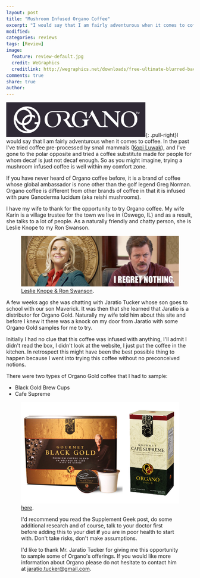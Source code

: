 ```yaml
---
layout: post
title: "Mushroom Infused Organo Coffee"
excerpt: "I would say that I am fairly adventurous when it comes to coffee.  In the past I've tried coffee pre-processed by small mammals (Kopi Luwak), and I've gone to the polar opposite and tried a coffee substitute made for people for whom decaf is just not decaf enough.  So as you might imagine, trying a mushroom infused coffee is well within my comfort zone."
modified: 
categories: reviews
tags: [Review]
image:
  feature: review-default.jpg
  credit: WeGraphics
  creditlink: http://wegraphics.net/downloads/free-ultimate-blurred-background-pack/
comments: true
share: true
author: 
---
```


![Organo Coffee](/images/organo.png){: .pull-right}I would say that I am fairly adventurous when it comes to coffee.  In the past I've tried coffee pre-processed by small mammals ([Kopi Luwak](http://www.coffeedrinkers.org/reviews/Taking-it-to-the-Extreme-Kopi-Luwak/)), and I've gone to the polar opposite and tried a coffee substitute made for people for whom decaf is just not decaf enough.  So as you might imagine, trying a mushroom infused coffee is well within my comfort zone.

If you have never heard of Organo coffee before, it is a brand of coffee whose global ambassador is none other than the golf legend Greg Norman.  Organo coffee is different from other brands of coffee in that it is infused with pure Ganoderma lucidum (aka reishi mushrooms).

I have my wife to thank for the opportunity to try Organo coffee. My wife Karin is a village trustee for the town we live in (Oswego, IL) and as a result, she talks to a lot of people.  As a naturally friendly and chatty person, she is Leslie Knope to my Ron Swanson. 

<figure>
    <img src="/images/leslie-ron.jpg"></a>
    <figcaption><a href="/images/leslie-ron.jpg" title="Leslie Knope & Ron Swanson">Leslie Knope & Ron Swanson</a>.</figcaption>
</figure>

A few weeks ago she was chatting with Jaratio Tucker whose son goes to school with our son Maverick.  It was then that she learned that Jaratio is a distributor for Organo Gold.  Naturally my wife told him about this site and before I knew it there was a knock on my door from Jaratio with some Organo Gold samples for me to try.

Initially I had no clue that this coffee was infused with anything, I'll admit I didn't read the box, I didn't look at the website, I just put the coffee in the kitchen.  In retrospect this might have been the best possible thing to happen because I went into trying this coffee without no preconceived notions.

There were two types of Organo Gold coffee that I had to sample: 

* Black Gold Brew Cups
* Cafe Supreme 

<figure>
    <img src="/images/organo-tested.png"></a>
    <figcaption><a href="/images/organo-tested.png" title="Organo Black Gold & Cafe Supreme Coffee</a>.</figcaption>
</figure>

**Black Gold Brew Cups**

Designed for Keurig and compatible single serve brewing solutions, the Black Gold brew cups from Organo contain arabica coffee and organic Ganoderma lucidum powder.  If I had to describe my initial impression after the first sip, I would say the word I would use would be **earthy**.  

Which surprisingly is what I though the first time I tried Kopi Luwak which is some of the most expensive coffee in the world.  Bear in mind, I had no idea at this point that it contained mushroom powder.  

Arabica coffee is as a general rule, more mellow and for lack of better term, smooth than say robusta. I would imagine that this allows the Ganoderma lucidum to have more of an affect on the taste that it would with robusta beans.  The effect I found pleasant and while slightly different that I was expecting, enjoyable.

**Cafe Supreme**

Packaged in single serve packets, Cafe Supreme is a very fine powdered coffee drink mix that is brewed in the cup (no filter required).  In addition to Ganoderma lucidum, this coffee product also include Ginseng.  

Like the Black Gold brew cups when brewed I could notice a hint of an earthy flavor, slightly less pronounced.  To be honest, I didn't notice the ginseng but I might just need to buy some to see if now that I know ginseng is in the mix, if I can detect it.

Overall I found both products to be enjoyable.  I'd honestly put them both solidly in the mid to mid/upper tier of coffee I have tried.  What may elevate this coffee for some people could be the supposed medicinal benefits from Ganoderma lucidum.

<figure>
    <img src="/images/ganoderma.jpg"></a>
    <figcaption><a href="/images/organo-tested.png" title="Ganoderma lucidum</a>.</figcaption>
</figure>

**Shrooms man! Shrooms!**

Is there a health benefit to adding Ganoderma lucidum to their coffee? Like many herbal suppliments there are many people who swear by it.  Scientifically speaking, testing continues.  I won't say its good for you, I won't say it's bad.  I honestly don't know. 

If you want to do some research on your own, I ran across a fairly comprehensive article that focuses in on actual scientific study results over at Supplement Geek located [here](http://supplement-geek.com/ganoderma-benefits-review-side-effects/).  

I'd recommend you read the Supplement Geek post, do some additional research and of course, talk to your doctor first before adding this to your diet **if** you are in poor health to start with.  Don't take risks, don't make assumptions.

I'd like to thank Mr. Jaratio Tucker for giving me this opportunity to sample some of Organo's offerings.  If you would like more information about Organo please do not hesitate to contact him at jaratio.tucker@gmail.com.

